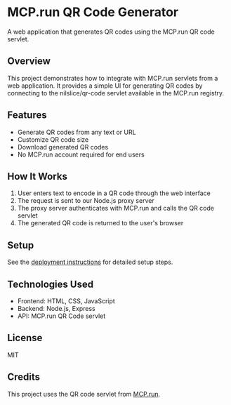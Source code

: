 # MCP.run QR Code Generator

A web application that generates QR codes using the MCP.run QR code servlet.

## Overview

This project demonstrates how to integrate with MCP.run servlets from a web application. It provides a simple UI for generating QR codes by connecting to the nilslice/qr-code servlet available in the MCP.run registry.

## Features

- Generate QR codes from any text or URL
- Customize QR code size
- Download generated QR codes
- No MCP.run account required for end users

## How It Works

1. User enters text to encode in a QR code through the web interface
2. The request is sent to our Node.js proxy server
3. The proxy server authenticates with MCP.run and calls the QR code servlet
4. The generated QR code is returned to the user's browser

## Setup

See the [deployment instructions](DEPLOYMENT.md) for detailed setup steps.

## Technologies Used

- Frontend: HTML, CSS, JavaScript
- Backend: Node.js, Express
- API: MCP.run QR Code servlet

## License

MIT

## Credits

This project uses the QR code servlet from [MCP.run](https://mcp.run/nilslice/qr-code).
